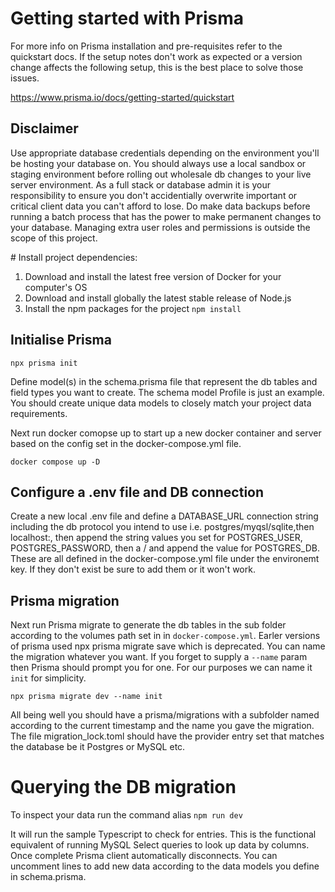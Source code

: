 # Getting started with Prisma

For more info on Prisma installation and pre-requisites refer to the quickstart docs. If the setup notes don't work as expected or a version change affects the following setup, this is the best place to solve those issues.

https://www.prisma.io/docs/getting-started/quickstart

## Disclaimer

Use appropriate database credentials depending on the environment you'll be hosting your database on. You should always use a local sandbox or staging environment before rolling out wholesale db changes to your live server environment. As a full stack or database admin it is your responsibility to ensure you don't accidentially overwrite important or critical client data you can't afford to lose. Do make data backups before running a batch process that has the power to make permanent changes to your database. Managing extra user roles and permissions is outside the scope of this project.

# Install project dependencies:

1. Download and install the latest free version of Docker for your computer's OS
2. Download and install globally the latest stable release of Node.js
3. Install the npm packages for the project
   `npm install`

## Initialise Prisma

`npx prisma init`

Define model(s) in the schema.prisma file that represent the db tables and field types you want to create. The schema model Profile is just an example. You should create unique data models to closely match your project data requirements.

Next run docker comopse up to start up a new docker container and server based on the config set in the docker-compose.yml file.

`docker compose up -D`

## Configure a .env file and DB connection

Create a new local .env file and define a DATABASE_URL connection string including the db protocol you intend to use i.e. postgres/myqsl/sqlite,then localhost:<PORT>, then append the string values you set for POSTGRES_USER, POSTGRES_PASSWORD, then a / and append the value for POSTGRES_DB. These are all defined in the docker-compose.yml file under the environemt key. If they don't exist be sure to add them or it won't work.

## Prisma migration

Next run Prisma migrate to generate the db tables in the sub folder according to the volumes path set in in `docker-compose.yml`. Earler versions of prisma used npx prisma migrate save which is deprecated. You can name the migration whatever you want. If you forget to supply a `--name` param then Prisma should prompt you for one. For our purposes we can name it `init` for simplicity.

`npx prisma migrate dev --name init`

All being well you should have a prisma/migrations with a subfolder named according to the current timestamp and the name you gave the migration. The file migration_lock.toml should have the provider entry set that matches the database be it Postgres or MySQL etc.

# Querying the DB migration

To inspect your data run the command alias `npm run dev`

It will run the sample Typescript to check for entries. This is the functional equivalent of running MySQL Select queries to look up data by columns. Once complete Prisma client automatically disconnects. You can uncomment lines to add new data according to the data models you define in schema.prisma.
